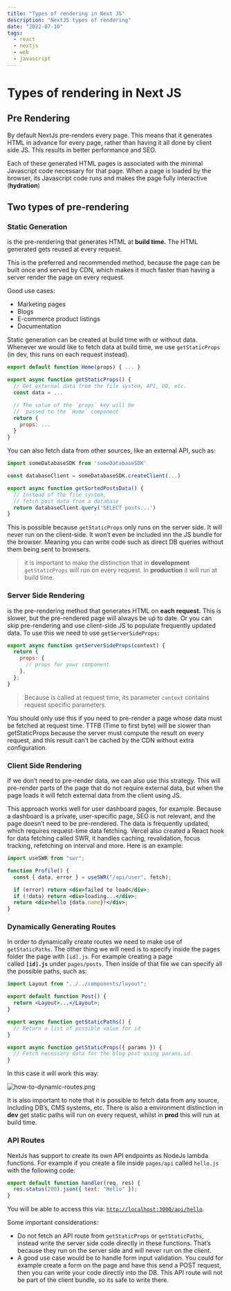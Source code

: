 ```yaml
---
title: "Types of rendering in Next JS"
description: "NextJS types of rendering"
date: "2022-07-10"
tags:
  - react
  - nextjs
  - web
  - javascript
---
```


# Types of rendering in Next JS

## Pre Rendering

By default NextJs pre-renders every page. This means that it generates HTML in advance for every page, rather than having it all done by client side JS. This results in better performance and SEO.

Each of these generated HTML pages is associated with the minimal Javascript code necessary for that page. When a page is loaded by the browser, its Javascript code runs and makes the page fully interactive (**hydration**)

## Two types of pre-rendering

### Static Generation

is the pre-rendering that generates HTML at **build time.** The HTML generated gets reused at every request.

This is the preferred and recommended method, because the page can be built once and served by CDN, which makes it much faster than having a server render the page on every request.

Good use cases:

- Marketing pages
- Blogs
- E-commerce product listings
- Documentation

Static generation can be created at build time with or without data. Whenever we would like to fetch data at build time, we use `getStaticProps` (in dev, this runs on each request instead).

```jsx
export default function Home(props) { ... }

export async function getStaticProps() {
  // Get external data from the file system, API, DB, etc.
  const data = ...

  // The value of the `props` key will be
  //  passed to the `Home` component
  return {
    props: ...
  }
}
```

You can also fetch data from other sources, like an external API, such as:

```jsx
import someDatabaseSDK from 'someDatabaseSDK'

const databaseClient = someDatabaseSDK.createClient(...)

export async function getSortedPostsData() {
  // Instead of the file system,
  // fetch post data from a database
  return databaseClient.query('SELECT posts...')
}
```

This is possible because `getStaticProps` only runs on the server side. It will never run on the client-side. It won’t even be included inn the JS bundle for the browser. Meaning you can write code such as direct DB queries without them being sent to browsers.

> it is important to make the distinction that in **development** `getStaticProps` will run on every request. In **production** it will run at build time.

### Server Side Rendering

is the pre-rendering method that generates HTML on **each request.** This is slower, but the pre-rendered page will always be up to date. Or you can skip pre-rendering and use client-side JS to populate frequently updated data. To use this we need to use `getServerSideProps:`

```jsx
export async function getServerSideProps(context) {
  return {
    props: {
      // props for your component
    },
  };
}
```

> Because is called at request time, its parameter `context` contains request specific parameters.

You should only use this if you need to pre-render a page whose data must be fetched at request time. TTFB (Time to first byte) will be slower than getStaticProps because the server must compute the result on every request, and this result can’t be cached by the CDN without extra configuration.

### Client Side Rendering

If we don’t need to pre-render data, we can also use this strategy. This will pre-render parts of the page that do not require external data, but when the page loads it will fetch external data from the client using JS.

This approach works well for user dashboard pages, for example. Because a dashboard is a private, user-specific page, SEO is not relevant, and the page doesn’t need to be pre-rendered. The data is frequently updated, which requires request-time data fetching. Vercel also created a React hook for data fetching called SWR, it handles caching, revalidation, focus tracking, refetching on interval and more. Here is an example:

```jsx
import useSWR from "swr";

function Profile() {
  const { data, error } = useSWR("/api/user", fetch);

  if (error) return <div>failed to load</div>;
  if (!data) return <div>loading...</div>;
  return <div>hello {data.name}!</div>;
}
```

### Dynamically Generating Routes

In order to dynamically create routes we need to make use of `getStaticPaths`. The other thing we will need is to specify inside the pages folder the page with `[id].js`. For example creating a page called **`[id].js`** under `pages/posts`. Then inside of that file we can specify all the possible paths, such as:

```jsx
import Layout from "../../components/layout";

export default function Post() {
  return <Layout>...</Layout>;
}

export async function getStaticPaths() {
  // Return a list of possible value for id
}

export async function getStaticProps({ params }) {
  // Fetch necessary data for the blog post using params.id
}
```

In this case it will work this way:

![how-to-dynamic-routes.png](/images/posts/how-to-dynamic-routes.png)

It is also important to note that it is possible to fetch data from any source, including DB’s, CMS systems, etc. There is also a environment distinction in **dev** get static paths will run on every request, whilst in **prod** this will run at build time.

### API Routes

NextJs has support to create its own API endpoints as NodeJs lambda functions. For example if you create a file inside `pages/api` called `hello.js` with the following code:

```jsx
export default function handler(req, res) {
  res.status(200).json({ text: "Hello" });
}
```

You will be able to access this via: [`http://localhost:3000/api/hello`](http://localhost:3000/api/hello).

Some important considerations:

- Do not fetch an API route from `getStaticProps` or `getStaticPaths`, instead write the server side code directly in these functions. That’s because they run on the server side and will never run on the client.
- A good use case would be to handle form input validation. You could for example create a form on the page and have this send a POST request, then you can write your code directly into the DB. This API route will not be part of the client bundle, so its safe to write there.
